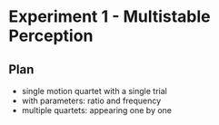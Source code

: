 # **Experiment 1 - Multistable Perception**

## **Plan** 
 - single motion quartet with a single trial
 - with parameters: ratio and frequency
 - multiple quartets: appearing one by one
